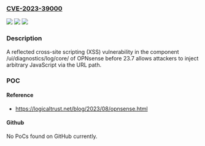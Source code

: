 ### [CVE-2023-39000](https://cve.mitre.org/cgi-bin/cvename.cgi?name=CVE-2023-39000)
![](https://img.shields.io/static/v1?label=Product&message=n%2Fa&color=blue)
![](https://img.shields.io/static/v1?label=Version&message=n%2Fa&color=blue)
![](https://img.shields.io/static/v1?label=Vulnerability&message=n%2Fa&color=brighgreen)

### Description

A reflected cross-site scripting (XSS) vulnerability in the component /ui/diagnostics/log/core/ of OPNsense before 23.7 allows attackers to inject arbitrary JavaScript via the URL path.

### POC

#### Reference
- https://logicaltrust.net/blog/2023/08/opnsense.html

#### Github
No PoCs found on GitHub currently.

